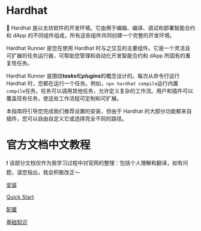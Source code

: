 # Hardhat

<aside>
🌝 Hardhat 是以太坊软件的开发环境。它由用于编辑、编译、调试和部署智能合约和 dApp 的不同组件组成，所有这些组件共同创建一个完整的开发环境。

Hardhat Runner 是您在使用 Hardhat 时与之交互的主要组件。它是一个灵活且可扩展的任务运行器，可帮助您管理和自动化开发智能合约和 dApp 所固有的重复性任务。

Hardhat Runner 是围绕***tasks***和***plugins***的概念设计的。每次从命令行运行 Hardhat 时，您都在运行一个任务。例如，`npx hardhat compile`运行内置`compile`任务。任务可以调用其他任务，允许定义复杂的工作流。用户和插件可以覆盖现有任务，使这些工作流程可定制和可扩展。

本指南将引导您完成我们推荐设置的安装，但由于 Hardhat 的大部分功能都来自插件，您可以自由自定义它或选择完全不同的路径。

</aside>

# 官方文档中文教程

<aside>
❗ 该部分文档仅作为我学习过程中对官网的整理：包括个人理解和翻译，如有问题，请您指出，我会积极改正～

</aside>

[安装](Hardhat%20ccdd199158664a8e8dbbc26ca7bf53bb/%E5%AE%89%E8%A3%85%20d0ffd3dd1aef40a998ed5c300e7ebe2f.md)

[Quick Start](Hardhat%20ccdd199158664a8e8dbbc26ca7bf53bb/Quick%20Start%200e8a5cf646b9448ba31f664e4c0aeb81.md)

[配置](Hardhat%20ccdd199158664a8e8dbbc26ca7bf53bb/%E9%85%8D%E7%BD%AE%20509445dbc74b443e8af4d3b773694ea7.md)

[基础知识](Hardhat%20ccdd199158664a8e8dbbc26ca7bf53bb/%E5%9F%BA%E7%A1%80%E7%9F%A5%E8%AF%86%206729c8b6340644b6acc7fa94397a698a.md)